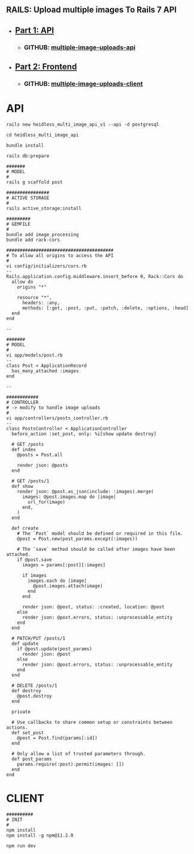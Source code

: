 


## RAILS: Upload multiple images To Rails 7 API
  - ## [Part 1: API](https://dev.to/chrissiku/upload-multiple-images-to-rails-7-api-activestorage-2o6p)
    -  ### GITHUB: [multiple-image-uploads-api](git@github.com:Chrissiku/multiple-image-uploads-api.git)
  - ## [Part 2: Frontend](https://dev.to/chrissiku/upload-multiple-images-to-rails-7-api-activestorage-part-2-4dll)
    - ### GITHUB: [multiple-image-uploads-client](git@github.com:Chrissiku/multiple-image-uploads-client.git)

# API
```
rails new heidless_multi_image_api_v1 --api -d postgresql 

cd heidless_multi_image_api

bundle install

rails db:prepare

#######
# MODEL
#
rails g scaffold post

################
# ACTIVE STORAGE
#
rails active_storage:install

#########
# GEMFILE
#
bundle add image_processing
bundle add rack-cors

########################################
# To allow all origins to access the API
#
vi config/initializers/cors.rb
--
Rails.application.config.middleware.insert_before 0, Rack::Cors do
  allow do
    origins "*"

    resource "*",
      headers: :any,
      methods: [:get, :post, :put, :patch, :delete, :options, :head]
  end
end

--

#######
# MODEL
#
vi app/models/post.rb
--
class Post < ApplicationRecord
  has_many_attached :images
end

--

############
# CONTROLLER
# -> modify to handle image uploads
#
vi app/controllers/posts_controller.rb
--
class PostsController < ApplicationController
  before_action :set_post, only: %i[show update destroy]

  # GET /posts
  def index
    @posts = Post.all

    render json: @posts
  end

  # GET /posts/1
  def show
    render json: @post.as_json(include: :images).merge(
      images: @post.images.map do |image|
        url_for(image)
      end,
    )
  end

  def create
    # The `Post` model should be defined or required in this file.
    @post = Post.new(post_params.except(:images))

    # The `save` method should be called after images have been attached.
    if @post.save
      images = params[:post][:images]

      if images
        images.each do |image|
          @post.images.attach(image)
        end
      end

      render json: @post, status: :created, location: @post
    else
      render json: @post.errors, status: :unprocessable_entity
    end
  end

  # PATCH/PUT /posts/1
  def update
    if @post.update(post_params)
      render json: @post
    else
      render json: @post.errors, status: :unprocessable_entity
    end
  end

  # DELETE /posts/1
  def destroy
    @post.destroy
  end

  private

  # Use callbacks to share common setup or constraints between actions.
  def set_post
    @post = Post.find(params[:id])
  end

  # Only allow a list of trusted parameters through.
  def post_params
    params.require(:post).permit(images: [])
  end
end

```

# CLIENT
```
##########
# INIT
#
npm install
npm install -g npm@11.2.0

npm run dev

```




